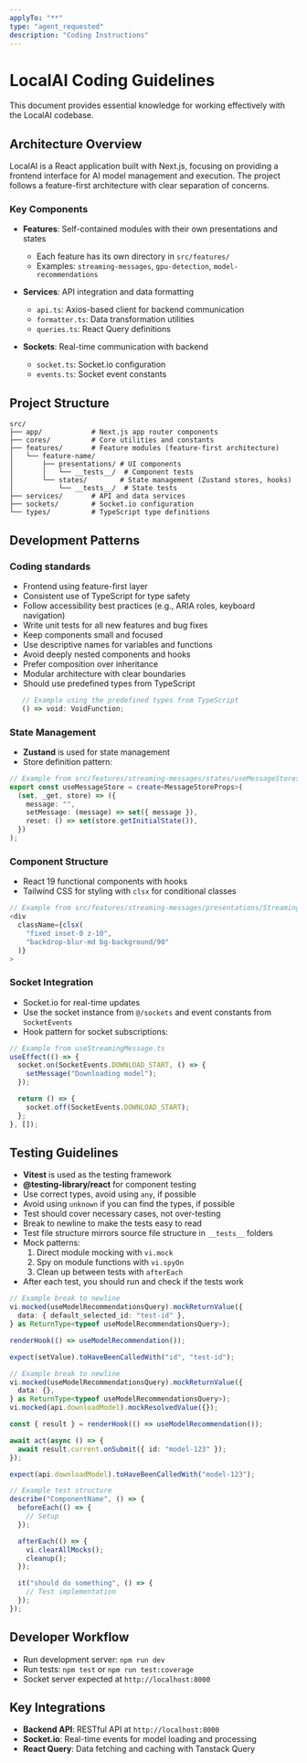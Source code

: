 ```yaml
---
applyTo: "**"
type: "agent_requested"
description: "Coding Instructions"
---
```


# LocalAI Coding Guidelines

This document provides essential knowledge for working effectively with the LocalAI codebase.

## Architecture Overview

LocalAI is a React application built with Next.js, focusing on providing a frontend interface for AI model management and execution. The project follows a feature-first architecture with clear separation of concerns.

### Key Components

- **Features**: Self-contained modules with their own presentations and states

  - Each feature has its own directory in `src/features/`
  - Examples: `streaming-messages`, `gpu-detection`, `model-recommendations`

- **Services**: API integration and data formatting

  - `api.ts`: Axios-based client for backend communication
  - `formatter.ts`: Data transformation utilities
  - `queries.ts`: React Query definitions

- **Sockets**: Real-time communication with backend
  - `socket.ts`: Socket.io configuration
  - `events.ts`: Socket event constants

## Project Structure

```
src/
├── app/            # Next.js app router components
├── cores/          # Core utilities and constants
├── features/       # Feature modules (feature-first architecture)
│   └── feature-name/
│       ├── presentations/ # UI components
│       │   └── __tests__/  # Component tests
│       └── states/        # State management (Zustand stores, hooks)
│           └── __tests__/  # State tests
├── services/       # API and data services
├── sockets/        # Socket.io configuration
└── types/          # TypeScript type definitions
```

## Development Patterns

### Coding standards

- Frontend using feature-first layer
- Consistent use of TypeScript for type safety
- Follow accessibility best practices (e.g., ARIA roles, keyboard navigation)
- Write unit tests for all new features and bug fixes
- Keep components small and focused
- Use descriptive names for variables and functions
- Avoid deeply nested components and hooks
- Prefer composition over inheritance
- Modular architecture with clear boundaries
- Should use predefined types from TypeScript

```typescript
   // Example using the predefined types from TypeScript
   () => void: VoidFunction;
```

### State Management

- **Zustand** is used for state management
- Store definition pattern:

```typescript
// Example from src/features/streaming-messages/states/useMessageStores.ts
export const useMessageStore = create<MessageStoreProps>(
  (set, _get, store) => ({
    message: "",
    setMessage: (message) => set({ message }),
    reset: () => set(store.getInitialState()),
  })
);
```

### Component Structure

- React 19 functional components with hooks
- Tailwind CSS for styling with `clsx` for conditional classes

```typescript
// Example from src/features/streaming-messages/presentations/StreamingMessage.tsx
<div
  className={clsx(
    "fixed inset-0 z-10",
    "backdrop-blur-md bg-background/90"
  )}
>
```

### Socket Integration

- Socket.io for real-time updates
- Use the socket instance from `@/sockets` and event constants from `SocketEvents`
- Hook pattern for socket subscriptions:

```typescript
// Example from useStreamingMessage.ts
useEffect(() => {
  socket.on(SocketEvents.DOWNLOAD_START, () => {
    setMessage("Downloading model");
  });

  return () => {
    socket.off(SocketEvents.DOWNLOAD_START);
  };
}, []);
```

## Testing Guidelines

- **Vitest** is used as the testing framework
- **@testing-library/react** for component testing
- Use correct types, avoid using `any`, if possible
- Avoid using `unknown` if you can find the types, if possible
- Test should cover necessary cases, not over-testing
- Break to newline to make the tests easy to read
- Test file structure mirrors source file structure in `__tests__` folders
- Mock patterns:
  1. Direct module mocking with `vi.mock`
  2. Spy on module functions with `vi.spyOn`
  3. Clean up between tests with `afterEach`
- After each test, you should run and check if the tests work

```typescript
// Example break to newline
vi.mocked(useModelRecommendationsQuery).mockReturnValue({
  data: { default_selected_id: "test-id" },
} as ReturnType<typeof useModelRecommendationsQuery>);

renderHook(() => useModelRecommendation());

expect(setValue).toHaveBeenCalledWith("id", "test-id");
```

```typescript
// Example break to newline
vi.mocked(useModelRecommendationsQuery).mockReturnValue({
  data: {},
} as ReturnType<typeof useModelRecommendationsQuery>);
vi.mocked(api.downloadModel).mockResolvedValue({});

const { result } = renderHook(() => useModelRecommendation());

await act(async () => {
  await result.current.onSubmit({ id: "model-123" });
});

expect(api.downloadModel).toHaveBeenCalledWith("model-123");
```

```typescript
// Example test structure
describe("ComponentName", () => {
  beforeEach(() => {
    // Setup
  });

  afterEach(() => {
    vi.clearAllMocks();
    cleanup();
  });

  it("should do something", () => {
    // Test implementation
  });
});
```

## Developer Workflow

- Run development server: `npm run dev`
- Run tests: `npm test` or `npm run test:coverage`
- Socket server expected at `http://localhost:8000`

## Key Integrations

- **Backend API**: RESTful API at `http://localhost:8000`
- **Socket.io**: Real-time events for model loading and processing
- **React Query**: Data fetching and caching with Tanstack Query
